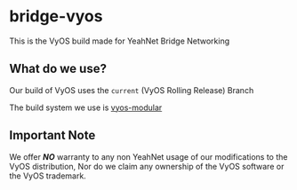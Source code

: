 # bridge-vyos
This is the VyOS build made for YeahNet Bridge Networking

## What do we use?
Our build of VyOS uses the `current` (VyOS Rolling Release) Branch

The build system we use is [vyos-modular](https://github.com/jack-broadway/vyos-modular)

## Important Note
We offer ***NO*** warranty to any non YeahNet usage of our modifications to the VyOS distribution, Nor do we claim any ownership of the VyOS software or the VyOS trademark.
